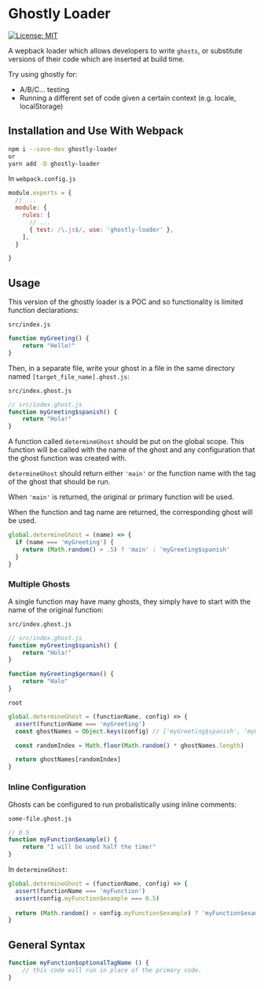# Ghostly Loader

[![License: MIT](https://img.shields.io/badge/License-MIT-yellow.svg)](https://opensource.org/licenses/MIT)

A wepback loader which allows developers to write `ghosts`, or substitute versions of their code which are inserted at build time.

Try using ghostly for:
- A/B/C... testing
- Running a different set of code given a certain context (e.g. locale, localStorage)

## Installation and Use With Webpack
```sh
npm i --save-dev ghostly-loader
or 
yarn add -D ghostly-loader
```

In `webpack.config.js`
```js
module.exports = {
  // ...
  module: {
    rules: [
      // ...
      { test: /\.js$/, use: 'ghostly-loader' },
    ],
  }

}
```

## Usage

This version of the ghostly loader is a POC and so functionality is limited function declarations:

`src/index.js`
```js
function myGreeting() {
    return "Hello!"
}
```
Then, in a separate file, write your ghost in a file in the same directory named `[target_file_name].ghost.js`:

`src/index.ghost.js`
```js
// src/index.ghost.js
function myGreeting$spanish() {
    return "Hola!"
}
```
A function called `determineGhost` should be put on the global scope. This function will be called with the name of the ghost and any configuration that the ghost function was created with.

`determineGhost` should return either `'main'` or the function name with the tag of the ghost that should be run.

When `'main'` is returned, the original or primary function will be used.

When the function and tag name are returned, the corresponding ghost will be used.

```js
global.determineGhost = (name) => {
  if (name === 'myGreeting') {
    return (Math.random() > .5) ? 'main' : 'myGreeting$spanish'
  }
}
```

### Multiple Ghosts

A single function may have many ghosts, they simply have to start with the name of the original function:

`src/index.ghost.js`
```js
// src/index.ghost.js
function myGreeting$spanish() {
    return "Hola!"
}

function myGreeting$german() {
    return "Halo"
}
```
`root`
```js
global.determineGhost = (functionName, config) => {
  assert(functionName === 'myGreeting')
  const ghostNames = Object.keys(config) // ['myGreeting$spanish', 'myGreeting$german']

  const randomIndex = Math.floor(Math.random() * ghostNames.length)

  return ghostNames[randomIndex]
}
```

### Inline Configuration

Ghosts can be configured to run probalistically using inline comments:

`some-file.ghost.js`
```js
// 0.5
function myFunction$example() {
    return "I will be used half the time!"
}
```
In `determineGhost`:
```js
global.determineGhost = (functionName, config) => {
  assert(functionName === 'myFunction')
  assert(config.myFunction$example === 0.5)
  
  return (Math.random() > config.myFunction$example) ? 'myFunction$example' : 'main'
}
```

## General Syntax
```js
function myFunction$optionalTagName () {
    // this code will run in place of the primary code.
}
```
